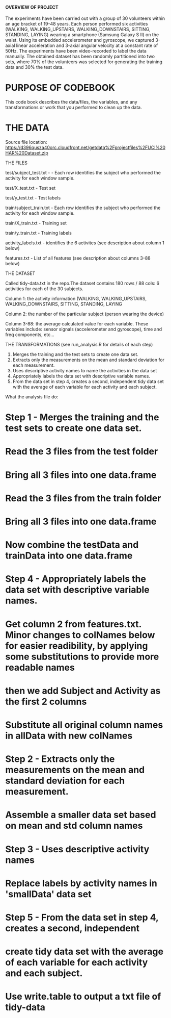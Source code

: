 <H4>OVERVIEW OF PROJECT</H4>
The experiments have been carried out with a group of 30 volunteers within an age bracket of 19-48 years. Each person performed six activities (WALKING, WALKING_UPSTAIRS, WALKING_DOWNSTAIRS, SITTING, STANDING, LAYING) wearing a smartphone (Samsung Galaxy S II) on the waist. Using its embedded accelerometer and gyroscope, we captured 3-axial linear acceleration and 3-axial angular velocity at a constant rate of 50Hz. The experiments have been video-recorded to label the data manually. The obtained dataset has been randomly partitioned into two sets, where 70% of the volunteers was selected for generating the training data and 30% the test data.
<H1>PURPOSE OF CODEBOOK</H1>
This code book describes the data/files, the variables, and any transformations or work that you performed to clean up the data.
<H1>THE DATA</H1>

Source file location: https://d396qusza40orc.cloudfront.net/getdata%2Fprojectfiles%2FUCI%20HAR%20Dataset.zip


THE FILES

test/subject_test.txt - - Each row identifies the subject who performed the activity for each window sample.

test/X_test.txt - Test set

test/y_test.txt - Test labels

train/subject_train.txt - Each row identifies the subject who performed the activity for each window sample.

train/X_train.txt - Training set

train/y_train.txt - Training labels

activity_labels.txt - identifies the 6 activites (see description about column 1 below)

features.txt - List of all features (see description about columns 3-88 below) 



THE DATASET

Called tidy-data.txt in the repo.The dataset contains 180 rows / 88 cols: 6 activities for each of the 30 subjects.


Column 1: the activity information (WALKING, WALKING_UPSTAIRS, WALKING_DOWNSTAIRS, SITTING, STANDING, LAYING

Column 2: the number of the particular subject (person wearing the device)

Column 3-88: the average calculated value for each variable. These variables include:
sensor signals (accelerometer and gyroscope), time and freq components, etc...


THE TRANSFORMATIONS (see run_analysis.R for details of each step)

1. Merges the training and the test sets to create one data set.
2. Extracts only the measurements on the mean and standard deviation for each measurement. 
3. Uses descriptive activity names to name the activities in the data set
4. Appropriately labels the data set with descriptive variable names. 
5. From the data set in step 4, creates a second, independent tidy data set with the average of each variable for each activity and each subject.

 

What the analysis file do:
# Step 1 - Merges the training and the test sets to create one data set.
# Read the 3 files from the test folder
# Bring all 3 files into one data.frame
# Read the 3 files from the train folder
# Bring all 3 files into one data.frame
# Now combine the testData and trainData into one data.frame

# Step 4 - Appropriately labels the data set with descriptive variable names.
# Get column 2 from features.txt.  Minor changes to colNames below for easier readibility, by applying some substitutions to provide more readable names

# then we add Subject and Activity as the first 2 columns
# Substitute all original column names in allData with new colNames

# Step 2 - Extracts only the measurements on the mean and standard deviation for each measurement. 
# Assemble a smaller data set based on mean and std column names

# Step 3 - Uses descriptive activity names
# Replace labels by activity names in 'smallData' data set

# Step 5 - From the data set in step 4, creates a second, independent
# create tidy data set with the average of each variable for each activity and each subject.
# Use write.table to output a txt file of tidy-data

 
  
